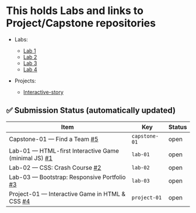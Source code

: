 # This holds Labs and links to Project/Capstone repositories
- Labs:
    - [Lab 1](./labs/Lab1/html-adventure-story-master/html-adventure-story-master/html-files/)
    - [Lab 2](./labs/Lab2/css-crash-course-master/css-crash-course-master/)
    - [Lab 3](./labs/Lab3/portfolio-bootstrap-master/)
    - [Lab 4](./labs/Lab4/hilo-js-dom-master/)

- Projects:
    - [Interactive-story](./projects/project1-interactive-story/README.md)

## ✅ Submission Status (automatically updated)
<!-- STATUS:START -->
| Item | Key | Status |
|---|---|---|
| Capstone-01 — Find a Team [#5](https://github.com/jtn9701/Advanced-Web-App-Projects/issues/5) | `capstone-01` | open |
| Lab-01 — HTML-first Interactive Game (minimal JS) [#1](https://github.com/jtn9701/Advanced-Web-App-Projects/issues/1) | `lab-01` | open |
| Lab-02 — CSS: Crash Course [#2](https://github.com/jtn9701/Advanced-Web-App-Projects/issues/2) | `lab-02` | open |
| Lab-03 — Bootstrap: Responsive Portfolio [#3](https://github.com/jtn9701/Advanced-Web-App-Projects/issues/3) | `lab-03` | open |
| Project-01 — Interactive Game in HTML & CSS [#4](https://github.com/jtn9701/Advanced-Web-App-Projects/issues/4) | `project-01` | open |
<!-- STATUS:END -->
